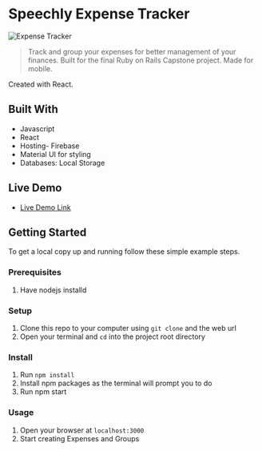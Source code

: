 # Speechly Expense Tracker

![Expense Tracker](https://i.ibb.co/VJjj3Kp/Screenshot-2020-12-18-205600.png)

> Track and group your expenses for better management of your finances. Built for the final Ruby on Rails Capstone project. Made for mobile.

Created with React.

## Built With

- Javascript
- React
- Hosting- Firebase
- Material UI for styling
- Databases: Local Storage

## Live Demo

- [Live Demo Link](https://speech-expense-tracker.web.app/)

## Getting Started

To get a local copy up and running follow these simple example steps.

### Prerequisites

1. Have nodejs installd

### Setup

1. Clone this repo to your computer using <code>git clone</code> and the web url
2. Open your terminal and <code>cd</code> into the project root directory

### Install

1. Run <code>npm install</code>
2. Install npm packages as the terminal will prompt you to do
3. Run npm start

### Usage

1. Open your browser at <code>localhost:3000</code>
2. Start creating Expenses and Groups

